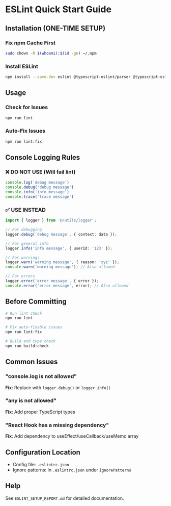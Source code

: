 # ESLint Quick Start Guide

## Installation (ONE-TIME SETUP)

### Fix npm Cache First
```bash
sudo chown -R $(whoami):$(id -gn) ~/.npm
```

### Install ESLint
```bash
npm install --save-dev eslint @typescript-eslint/parser @typescript-eslint/eslint-plugin eslint-plugin-react eslint-plugin-react-hooks
```

## Usage

### Check for Issues
```bash
npm run lint
```

### Auto-Fix Issues
```bash
npm run lint:fix
```

## Console Logging Rules

### ❌ DO NOT USE (Will fail lint)
```typescript
console.log('debug message')
console.debug('debug message')
console.info('info message')
console.trace('trace message')
```

### ✅ USE INSTEAD
```typescript
import { logger } from '@/utils/logger';

// For debugging
logger.debug('debug message', { context: data });

// For general info
logger.info('info message', { userId: '123' });

// For warnings
logger.warn('warning message', { reason: 'xyz' });
console.warn('warning message'); // Also allowed

// For errors
logger.error('error message', { error });
console.error('error message', error); // Also allowed
```

## Before Committing

```bash
# Run lint check
npm run lint

# Fix auto-fixable issues
npm run lint:fix

# Build and type check
npm run build:check
```

## Common Issues

### "console.log is not allowed"
**Fix**: Replace with `logger.debug()` or `logger.info()`

### "any is not allowed"
**Fix**: Add proper TypeScript types

### "React Hook has a missing dependency"
**Fix**: Add dependency to useEffect/useCallback/useMemo array

## Configuration Location

- Config file: `.eslintrc.json`
- Ignore patterns: In `.eslintrc.json` under `ignorePatterns`

## Help

See `ESLINT_SETUP_REPORT.md` for detailed documentation.
